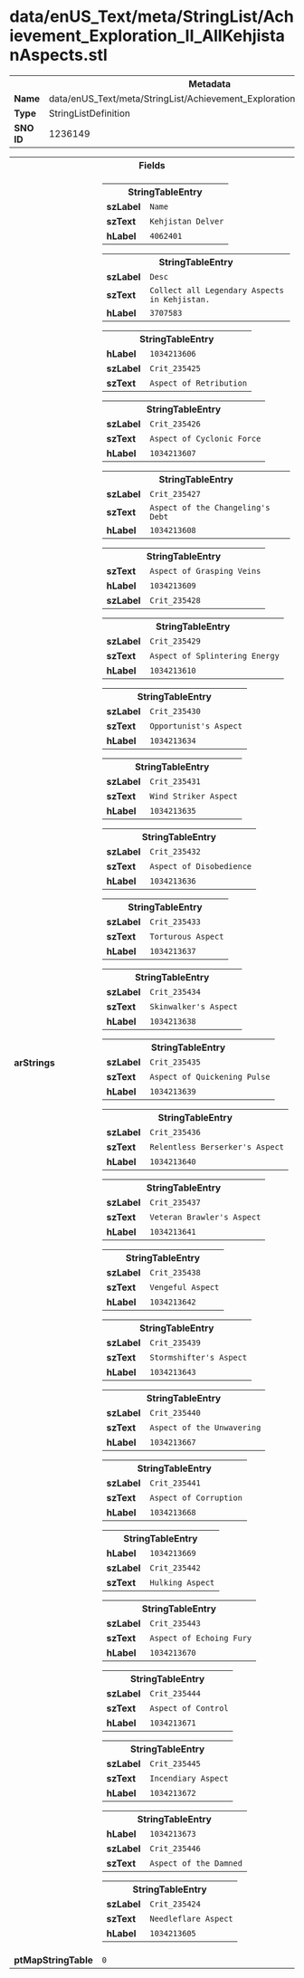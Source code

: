 <h1>data/enUS_Text/meta/StringList/Achievement_Exploration_II_AllKehjistanAspects.stl</h1><table><tr><th colspan="100%">Metadata</th></tr><tr><td><b>Name</b></td><td>data/enUS_Text/meta/StringList/Achievement_Exploration_II_AllKehjistanAspects.stl</td></tr><tr><td><b>Type</b></td><td>StringListDefinition</td></tr><tr><td><b>SNO ID</b></td><td>1236149</td></tr></table>

<table><tr><th colspan="100%">Fields</th></tr><tr><td><b>arStrings</b></td><td><table><tr><th colspan="100%">StringTableEntry</th></tr><tr><td><b>szLabel</b></td><td><code>Name</code></td></tr><tr><td><b>szText</b></td><td><code>Kehjistan Delver</code></td></tr><tr><td><b>hLabel</b></td><td><code>4062401</code></td></tr></table>


<table><tr><th colspan="100%">StringTableEntry</th></tr><tr><td><b>szLabel</b></td><td><code>Desc</code></td></tr><tr><td><b>szText</b></td><td><code>Collect all Legendary Aspects in Kehjistan. </code></td></tr><tr><td><b>hLabel</b></td><td><code>3707583</code></td></tr></table>


<table><tr><th colspan="100%">StringTableEntry</th></tr><tr><td><b>hLabel</b></td><td><code>1034213606</code></td></tr><tr><td><b>szLabel</b></td><td><code>Crit_235425</code></td></tr><tr><td><b>szText</b></td><td><code>Aspect of Retribution</code></td></tr></table>


<table><tr><th colspan="100%">StringTableEntry</th></tr><tr><td><b>szLabel</b></td><td><code>Crit_235426</code></td></tr><tr><td><b>szText</b></td><td><code>Aspect of Cyclonic Force</code></td></tr><tr><td><b>hLabel</b></td><td><code>1034213607</code></td></tr></table>


<table><tr><th colspan="100%">StringTableEntry</th></tr><tr><td><b>szLabel</b></td><td><code>Crit_235427</code></td></tr><tr><td><b>szText</b></td><td><code>Aspect of the Changeling's Debt</code></td></tr><tr><td><b>hLabel</b></td><td><code>1034213608</code></td></tr></table>


<table><tr><th colspan="100%">StringTableEntry</th></tr><tr><td><b>szText</b></td><td><code>Aspect of Grasping Veins</code></td></tr><tr><td><b>hLabel</b></td><td><code>1034213609</code></td></tr><tr><td><b>szLabel</b></td><td><code>Crit_235428</code></td></tr></table>


<table><tr><th colspan="100%">StringTableEntry</th></tr><tr><td><b>szLabel</b></td><td><code>Crit_235429</code></td></tr><tr><td><b>szText</b></td><td><code>Aspect of Splintering Energy</code></td></tr><tr><td><b>hLabel</b></td><td><code>1034213610</code></td></tr></table>


<table><tr><th colspan="100%">StringTableEntry</th></tr><tr><td><b>szLabel</b></td><td><code>Crit_235430</code></td></tr><tr><td><b>szText</b></td><td><code>Opportunist's Aspect</code></td></tr><tr><td><b>hLabel</b></td><td><code>1034213634</code></td></tr></table>


<table><tr><th colspan="100%">StringTableEntry</th></tr><tr><td><b>szLabel</b></td><td><code>Crit_235431</code></td></tr><tr><td><b>szText</b></td><td><code>Wind Striker Aspect</code></td></tr><tr><td><b>hLabel</b></td><td><code>1034213635</code></td></tr></table>


<table><tr><th colspan="100%">StringTableEntry</th></tr><tr><td><b>szLabel</b></td><td><code>Crit_235432</code></td></tr><tr><td><b>szText</b></td><td><code>Aspect of Disobedience</code></td></tr><tr><td><b>hLabel</b></td><td><code>1034213636</code></td></tr></table>


<table><tr><th colspan="100%">StringTableEntry</th></tr><tr><td><b>szLabel</b></td><td><code>Crit_235433</code></td></tr><tr><td><b>szText</b></td><td><code>Torturous Aspect</code></td></tr><tr><td><b>hLabel</b></td><td><code>1034213637</code></td></tr></table>


<table><tr><th colspan="100%">StringTableEntry</th></tr><tr><td><b>szLabel</b></td><td><code>Crit_235434</code></td></tr><tr><td><b>szText</b></td><td><code>Skinwalker's Aspect</code></td></tr><tr><td><b>hLabel</b></td><td><code>1034213638</code></td></tr></table>


<table><tr><th colspan="100%">StringTableEntry</th></tr><tr><td><b>szLabel</b></td><td><code>Crit_235435</code></td></tr><tr><td><b>szText</b></td><td><code>Aspect of Quickening Pulse</code></td></tr><tr><td><b>hLabel</b></td><td><code>1034213639</code></td></tr></table>


<table><tr><th colspan="100%">StringTableEntry</th></tr><tr><td><b>szLabel</b></td><td><code>Crit_235436</code></td></tr><tr><td><b>szText</b></td><td><code>Relentless Berserker's Aspect</code></td></tr><tr><td><b>hLabel</b></td><td><code>1034213640</code></td></tr></table>


<table><tr><th colspan="100%">StringTableEntry</th></tr><tr><td><b>szLabel</b></td><td><code>Crit_235437</code></td></tr><tr><td><b>szText</b></td><td><code>Veteran Brawler's Aspect</code></td></tr><tr><td><b>hLabel</b></td><td><code>1034213641</code></td></tr></table>


<table><tr><th colspan="100%">StringTableEntry</th></tr><tr><td><b>szLabel</b></td><td><code>Crit_235438</code></td></tr><tr><td><b>szText</b></td><td><code>Vengeful Aspect</code></td></tr><tr><td><b>hLabel</b></td><td><code>1034213642</code></td></tr></table>


<table><tr><th colspan="100%">StringTableEntry</th></tr><tr><td><b>szLabel</b></td><td><code>Crit_235439</code></td></tr><tr><td><b>szText</b></td><td><code>Stormshifter's Aspect</code></td></tr><tr><td><b>hLabel</b></td><td><code>1034213643</code></td></tr></table>


<table><tr><th colspan="100%">StringTableEntry</th></tr><tr><td><b>szLabel</b></td><td><code>Crit_235440</code></td></tr><tr><td><b>szText</b></td><td><code>Aspect of the Unwavering</code></td></tr><tr><td><b>hLabel</b></td><td><code>1034213667</code></td></tr></table>


<table><tr><th colspan="100%">StringTableEntry</th></tr><tr><td><b>szLabel</b></td><td><code>Crit_235441</code></td></tr><tr><td><b>szText</b></td><td><code>Aspect of Corruption</code></td></tr><tr><td><b>hLabel</b></td><td><code>1034213668</code></td></tr></table>


<table><tr><th colspan="100%">StringTableEntry</th></tr><tr><td><b>hLabel</b></td><td><code>1034213669</code></td></tr><tr><td><b>szLabel</b></td><td><code>Crit_235442</code></td></tr><tr><td><b>szText</b></td><td><code>Hulking Aspect</code></td></tr></table>


<table><tr><th colspan="100%">StringTableEntry</th></tr><tr><td><b>szLabel</b></td><td><code>Crit_235443</code></td></tr><tr><td><b>szText</b></td><td><code>Aspect of Echoing Fury</code></td></tr><tr><td><b>hLabel</b></td><td><code>1034213670</code></td></tr></table>


<table><tr><th colspan="100%">StringTableEntry</th></tr><tr><td><b>szLabel</b></td><td><code>Crit_235444</code></td></tr><tr><td><b>szText</b></td><td><code>Aspect of Control</code></td></tr><tr><td><b>hLabel</b></td><td><code>1034213671</code></td></tr></table>


<table><tr><th colspan="100%">StringTableEntry</th></tr><tr><td><b>szLabel</b></td><td><code>Crit_235445</code></td></tr><tr><td><b>szText</b></td><td><code>Incendiary Aspect</code></td></tr><tr><td><b>hLabel</b></td><td><code>1034213672</code></td></tr></table>


<table><tr><th colspan="100%">StringTableEntry</th></tr><tr><td><b>hLabel</b></td><td><code>1034213673</code></td></tr><tr><td><b>szLabel</b></td><td><code>Crit_235446</code></td></tr><tr><td><b>szText</b></td><td><code>Aspect of the Damned</code></td></tr></table>


<table><tr><th colspan="100%">StringTableEntry</th></tr><tr><td><b>szLabel</b></td><td><code>Crit_235424</code></td></tr><tr><td><b>szText</b></td><td><code>Needleflare Aspect</code></td></tr><tr><td><b>hLabel</b></td><td><code>1034213605</code></td></tr></table>


</td></tr><tr><td><b>ptMapStringTable</b></td><td><code>0</code></td></tr></table>

